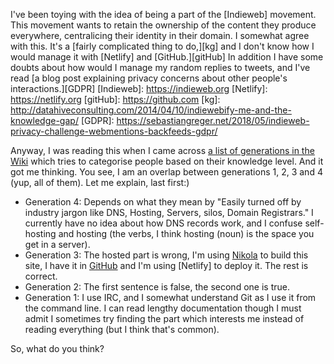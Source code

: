 <!--
.. title: Do I have no generation?
.. slug: do-i-have-no-generation
.. date: 2019-11-03 12:00:00+01:00
.. tags: indieweb,meta
.. category: 
.. link: 
.. description: 
.. type: text
-->

I've been toying with the idea of being a part of the [Indieweb] movement. This movement wants to retain the ownership of the content they produce everywhere, centralicing their identity in their domain. I somewhat agree with this. It's a [fairly complicated thing to do,][kg] and I don't know how I would manage it with [Netlify] and [GitHub.][gitHub] In addition I have some doubts about how would I manage my random replies to tweets, and I've read [a blog post explaining privacy concerns about other people's interactions.][GDPR]
[Indieweb]: https://indieweb.org
[Netlify]: https://netlify.org
[gitHub]: https://github.com
[kg]: http://datahiveconsulting.com/2014/04/10/indiewebify-me-and-the-knowledge-gap/
[GDPR]: https://sebastiangreger.net/2018/05/indieweb-privacy-challenge-webmentions-backfeeds-gdpr/

Anyway, I was reading this when I came across [a list of generations in the Wiki][generations] which tries to categorise people based on their knowledge level. And it got me thinking. You see, I am an overlap between generations 1, 2, 3 and 4 (yup, all of them). Let me explain, last first:)

* Generation 4: Depends on what they mean by "Easily turned off by industry jargon like DNS, Hosting, Servers, silos, Domain Registrars." I currently have no idea about how DNS records work, and I confuse self-hosting and hosting (the verbs, I think hosting (noun) is the space you get in a server).
* Generation 3: The hosted part is wrong, I'm using [Nikola] to build this site, I have it in [GitHub][source] and I'm using [Netlify] to deploy it. The rest is correct.
* Generation 2: The first sentence is false, the second one is true.
* Generation 1: I use IRC, and I somewhat understand Git as I use it from the command line. I can read lengthy documentation though I must admit I sometimes try finding the part which interests me instead of reading everything (but I think that's common).

[generations]: https://indieweb.org/generations
[Nikola]: https://getnikola.com
[source]: https://github.com/sukiletxe/sukiletxe.eu

So, what do you think?
